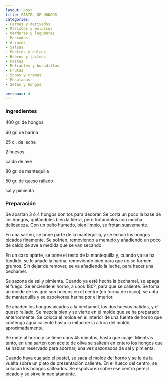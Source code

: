 ```yaml
---
layout: post
title: PASTEL DE HONGOS
categories:
- Carnes y derivados
- Mariscos y moluscos
- Verduras y legumbres
- Pescados
- Arroces
- Salsas
- Postres y dulces
- Huevos y lacteos
- Pastas
- Entrantes y bocadillos
- Frutas
- Sopas y cremas
- Ensaladas
- Setas y hongos
 
personas: 4 
---
```

<h3>Ingredientes</h3>
400 gr. de hongos

60 gr. de harina

25 cl. de leche

2 huevos

caldo de ave

80 gr. de mantequilla

50 gr. de queso rallado

sal y pimienta

<h3>Preparación</h3>
Se apartan 3 ó 4 hongos bonitos para decorar. Se corta un poco la base de los hongos, quitándoles bien la tierra, pero tratándolos con mucha delicadeza. Con un paño húmedo, bien limpio, se frotan suavemente.

En una sartén, se pone parte de la mantequilla, y se echan los hongos picados finamente. Se sofríen, removiendo a menudo y añadiendo un poco de caldo de ave a medida que se van secando.

En un cazo aparte, se pone el resto de la mantequilla y, cuando ya se ha fundido, se le añade la harina, removiendo bien para que no se formen grumos. Sin dejar de remover, se va añadiendo la leche, para hacer una bechamel.

Se sazona de sal y pimienta. Cuando ya esté hecha la bechamel, se apaga el fuego. Se enciende el horno, a unos 180&ordm;, para que se caliente. Se toma un molde de los que son huecos en el centro (en forma de rosco), se unta de mantequilla y se espolvorea harina por el interior.

Se añaden los hongos picados a la bechamel, los dos huevos batidos, y el queso rallado. Se mezcla bien y se vierte en el molde que se ha preparado anteriormente. Se coloca el molde en el interior de una fuente de horno que contenga agua caliente hasta la mitad de la altura del molde, aproximadamente.

Se mete al horno y se tiene unos 45 minutos, hasta que cuaje. Mientras tanto, en una sartén con aceite de oliva se saltean en entero los hongos que se habían reservado para adornar, una vez sazonados de sal y pimienta.

Cuando haya cuajado el pastel, se saca el molde del horno y se le da la vuelta sobre un plato de presentación caliente. En el hueco del centro, se colocan los hongos salteados. Se espolvorea sobre ese centro perejil picado y se sirve inmediatamente.

